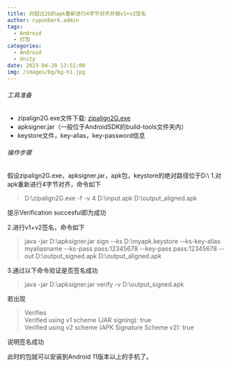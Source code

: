 ```yaml
---
title: 对超过2G的apk重新进行4字节对齐并做v1+v2签名
author: cypunberk.admin
tags:
  - Android
  - 打包
categories:
  - Android
  - Unity
date: 2023-04-20 13:51:00
img: /images/bg/bg-h1.jpg
---
```

###### 工具准备
- zipalign2G.exe文件下载: <i class="fa fa-download"></i> [zipalign2G.exe](https://download.csdn.net/download/liyingzai/13216149?spm=1001.2101.3001.6650.8&utm_medium=distribute.pc_relevant.none-task-download-2%7Edefault%7EOPENSEARCH%7ERate-8-13216149-blog-8109883.235%5Ev29%5Epc_relevant_default_base3&depth_1-utm_source=distribute.pc_relevant.none-task-download-2%7Edefault%7EOPENSEARCH%7ERate-8-13216149-blog-8109883.235%5Ev29%5Epc_relevant_default_base3&utm_relevant_index=8) 
- apksigner.jar（一般位于AndroidSDK的build-tools文件夹内）
- keystore文件，key-alias，key-password信息

###### 操作步骤
假设zipalign2G.exe，apksigner.jar，apk包，keystore的绝对路径位于D:\\
1.对apk重新进行4字节对齐，命令如下  
>D:\zipalign2G.exe -f -v 4 D:\input.apk D:\output_aligned.apk  

提示Verification succesful即为成功

2.进行v1+v2签名，命令如下  
>java -jar D:\apksigner.jar sign --ks D:\myapk.keystore --ks-key-alias myaliasname --ks-pass pass:12345678 --key-pass pass:12345678 --out D:\output_signed.apk D:\output_aligned.apk  

3.通过以下命令验证是否签名成功  
>java -jar D:\apksigner.jar verify -v D:\output_signed.apk  

若出现  
>Verifies  
>Verified using v1 scheme (JAR signing): true  
>Verified using v2 scheme (APK Signature Scheme v2): true  

说明签名成功  

此时的包就可以安装到Android 11版本以上的手机了。
